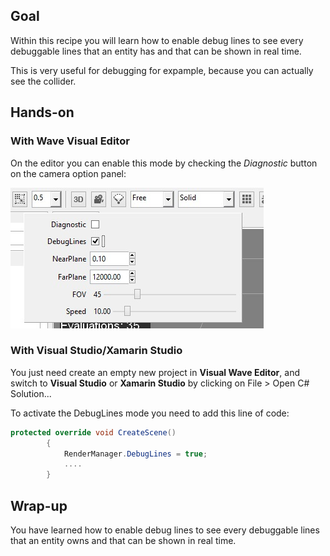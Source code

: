 ## Goal

Within this recipe you will learn how to enable debug lines to see every debuggable lines that an entity has and that can be shown in real time.

This is very useful for debugging for expample, because you can actually see the collider.

## Hands-on

### With Wave Visual Editor

On the editor you can enable this mode by checking the *Diagnostic* button on the camera option panel:

![](images/DebugLineMode/DebugLineMode.jpg)

### With Visual Studio/Xamarin Studio

You just need create an empty new project in **Visual Wave Editor**, and switch to **Visual Studio** or **Xamarin Studio** by clicking on File > Open C# Solution...

To activate the DebugLines mode you need to add this line of code:

```C#
protected override void CreateScene()
        {
            RenderManager.DebugLines = true;
            ....
        }   
```

## Wrap-up

You have learned how to enable debug lines to see every debuggable lines that an entity owns and that can be shown in real time.
